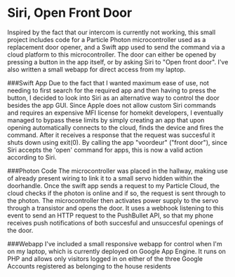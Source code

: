 # Siri, Open Front Door
Inspired by the fact that our intercom is currently not working, this small project includes code for a Particle Photon microcontroller used as a replacement door opener, and a Swift app used to send the command via a cloud platform to this microcontroller. The door can either be opened by pressing a button in the app itself, or by asking Siri to "Open front door". I've also written a small webapp for direct access from my laptop.

###Swift App
Due to the fact that I wanted maximum ease of use, not needing to first search for the required app and then having to press the button, I decided to look into Siri as an alternative way to control the door besides the app GUI. Since Apple does not allow custom Siri commands and requires an expensive MFI license for homekit developers, I eventually managed to bypass these limits by simply creating an app that upon opening automatically connects to the cloud, finds the device and fires the command. After it receives a response that the request was succesful it shuts down using exit(0). By calling the app "voordeur" ("front door"), since Siri accepts the 'open' command for apps, this is now a valid action according to Siri.

###Photon Code
The microcontroller was placed in the hallway, making use of already present wiring to link it to a small servo hidden within the doorhandle. Once the swift app sends a request to my Particle Cloud, the cloud checks if the photon is online and if so, the request is sent through to the photon. The microcontroller then activates power supply to the servo through a transistor and opens the door. It uses a webhook listening to this event to send an HTTP request to the PushBullet API, so that my phone receives push notifications of both succesful and unsuccesful openings of the door.

###Webapp
I've included a small responsive webapp for control when I'm on my laptop, which is currently deployed on Google App Engine. It runs on PHP and allows only visitors logged in on either of the three Google Accounts registered as belonging to the house residents
